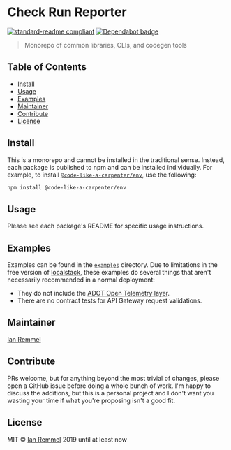 # Check Run Reporter

[![standard-readme compliant](https://img.shields.io/badge/readme%20style-standard-brightgreen.svg?style=flat-square)](https://github.com/RichardLitt/standard-readme)
[![Dependabot badge](https://img.shields.io/badge/Dependabot-active-brightgreen.svg)](https://dependabot.com/)

> Monorepo of common libraries, CLIs, and codegen tools

## Table of Contents

<!-- toc -->

-   [Install](#install)
-   [Usage](#usage)
-   [Examples](#examples)
-   [Maintainer](#maintainer)
-   [Contribute](#contribute)
-   [License](#license)

<!-- tocstop -->

## Install

This is a monorepo and cannot be installed in the traditional sense. Instead,
each package is published to npm and can be installed individually. For example,
to install
[`@code-like-a-carpenter/env`](./packages/@code-like-a-carpenter/env), use the
following:

```sh
npm install @code-like-a-carpenter/env
```

## Usage

Please see each package's README for specific usage instructions.

## Examples

Examples can be found in the [`examples`](./examples) directory. Due to
limitations in the free version of [localstack](https://localstack.cloud/),
these examples do several things that aren't necessarily recommended in a normal
deployment:

-   They do not include the
    [ADOT Open Telemetry layer](https://aws-otel.github.io/docs/getting-started/lambda).
-   There are no contract tests for API Gateway request validations.

## Maintainer

[Ian Remmel](https://github.com/ianwremmel)

## Contribute

PRs welcome, but for anything beyond the most trivial of changes, please open a
GitHub issue before doing a whole bunch of work. I'm happy to discuss the
additions, but this is a personal project and I don't want you wasting your time
if what you're proposing isn't a good fit.

## License

MIT &copy; [Ian Remmel](https://github.com/ianwremmel) 2019 until at least now
